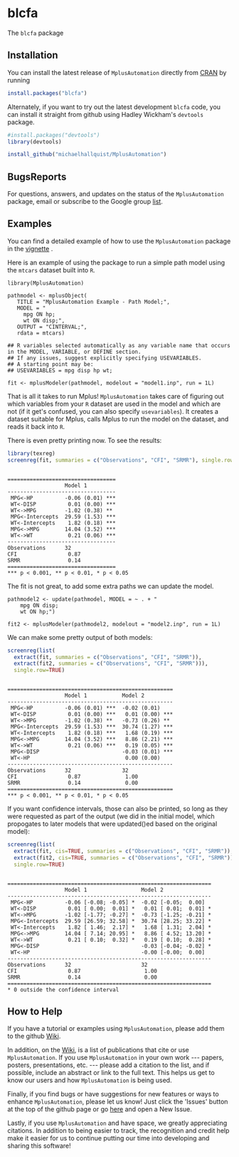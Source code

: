 blcfa
===============

The `blcfa` package 

Installation
------------

You can install the latest release of `MplusAutomation` directly from
[CRAN](https://CRAN.R-project.org/package=MplusAutomation) by running

```R
install.packages("blcfa")
```

Alternately, if you want to try out the latest development
`blcfa` code, you can install it straight from github using
Hadley Wickham's `devtools` package. 

```R
#install.packages("devtools")
library(devtools)

install_github("michaelhallquist/MplusAutomation")
```

BugsReports
---------

For questions, answers, and updates on the status of the
`MplusAutomation` package, email or subscribe to the Google group
[list](https://groups.google.com/forum/#!forum/mplusautomation).

Examples
--------

You can find a detailed example of how to use the `MplusAutomation`
package in the
[vignette](https://github.com/michaelhallquist/MplusAutomation/blob/master/inst/doc/Vignette.pdf)
.

Here is an example of using the package to run a simple path model using
the `mtcars` dataset built into `R`.

    library(MplusAutomation)
    
    pathmodel <- mplusObject(
       TITLE = "MplusAutomation Example - Path Model;",
       MODEL = "
         mpg ON hp;
         wt ON disp;",
       OUTPUT = "CINTERVAL;",
       rdata = mtcars)
    
    ## R variables selected automatically as any variable name that occurs in the MODEL, VARIABLE, or DEFINE section.
    ## If any issues, suggest explicitly specifying USEVARIABLES.
    ## A starting point may be:
    ## USEVARIABLES = mpg disp hp wt;
    
    fit <- mplusModeler(pathmodel, modelout = "model1.inp", run = 1L)


That is all it takes to run Mplus! `MplusAutomation` takes care of
figuring out which variables from your `R` dataset are used in the model
and which are not (if it get's confused, you can also specify
`usevariables`). It creates a dataset suitable for Mplus, calls Mplus to
run the model on the dataset, and reads it back into `R`.

There is even pretty printing now. To see the results:

```r
library(texreg)
screenreg(fit, summaries = c("Observations", "CFI", "SRMR"), single.row=TRUE)
```

<pre><code>
==================================
                  Model 1
----------------------------------
 MPG&lt;-HP          -0.06 (0.01) ***
 WT&lt;-DISP          0.01 (0.00) ***
 WT&lt;-&gt;MPG         -1.02 (0.38) **
 MPG&lt;-Intercepts  29.59 (1.53) ***
 WT&lt;-Intercepts    1.82 (0.18) ***
 MPG&lt;-&gt;MPG        14.04 (3.52) ***
 WT&lt;-&gt;WT           0.21 (0.06) ***
----------------------------------
Observations      32
CFI                0.87
SRMR               0.14
==================================
*** p &lt; 0.001, ** p &lt; 0.01, * p &lt; 0.05
</code></pre>

The fit is not great, to add some extra paths we can update the model.

    pathmodel2 <- update(pathmodel, MODEL = ~ . + "
        mpg ON disp;
        wt ON hp;")
    
    fit2 <- mplusModeler(pathmodel2, modelout = "model2.inp", run = 1L)


We can make some pretty output of both models:

```r
screenreg(list(
  extract(fit, summaries = c("Observations", "CFI", "SRMR")),
  extract(fit2, summaries = c("Observations", "CFI", "SRMR"))),
  single.row=TRUE)
```

<pre><code>
====================================================
                  Model 1           Model 2
----------------------------------------------------
 MPG&lt;-HP          -0.06 (0.01) ***  -0.02 (0.01)
 WT&lt;-DISP          0.01 (0.00) ***   0.01 (0.00) ***
 WT&lt;-&gt;MPG         -1.02 (0.38) **   -0.73 (0.26) **
 MPG&lt;-Intercepts  29.59 (1.53) ***  30.74 (1.27) ***
 WT&lt;-Intercepts    1.82 (0.18) ***   1.68 (0.19) ***
 MPG&lt;-&gt;MPG        14.04 (3.52) ***   8.86 (2.21) ***
 WT&lt;-&gt;WT           0.21 (0.06) ***   0.19 (0.05) ***
 MPG&lt;-DISP                          -0.03 (0.01) ***
 WT&lt;-HP                              0.00 (0.00)
----------------------------------------------------
Observations      32                32
CFI                0.87              1.00
SRMR               0.14              0.00
====================================================
*** p &lt; 0.001, ** p &lt; 0.01, * p &lt; 0.05
</code></pre>


If you want confidence intervals, those can also be printed, 
so long as they were requested as part of the output
(we did in the initial model, which propogates to later models
that were updated()ed based on the original model):

```r
screenreg(list(
  extract(fit, cis=TRUE, summaries = c("Observations", "CFI", "SRMR")),
  extract(fit2, cis=TRUE, summaries = c("Observations", "CFI", "SRMR"))),
  single.row=TRUE)
```

<pre><code>
================================================================
                  Model 1                 Model 2               
----------------------------------------------------------------
 MPG<-HP          -0.06 [-0.08; -0.05] *  -0.02 [-0.05;  0.00]  
 WT<-DISP          0.01 [ 0.00;  0.01] *   0.01 [ 0.01;  0.01] *
 WT<->MPG         -1.02 [-1.77; -0.27] *  -0.73 [-1.25; -0.21] *
 MPG<-Intercepts  29.59 [26.59; 32.58] *  30.74 [28.25; 33.22] *
 WT<-Intercepts    1.82 [ 1.46;  2.17] *   1.68 [ 1.31;  2.04] *
 MPG<->MPG        14.04 [ 7.14; 20.95] *   8.86 [ 4.52; 13.20] *
 WT<->WT           0.21 [ 0.10;  0.32] *   0.19 [ 0.10;  0.28] *
 MPG<-DISP                                -0.03 [-0.04; -0.02] *
 WT<-HP                                   -0.00 [-0.00;  0.00]  
----------------------------------------------------------------
Observations      32                      32                    
CFI                0.87                    1.00                 
SRMR               0.14                    0.00                 
================================================================
* 0 outside the confidence interval
</code></pre>


How to Help
-----------

If you have a tutorial or examples using `MplusAutomation`, please add
them to the github
[Wiki](https://github.com/michaelhallquist/MplusAutomation/wiki).

In addition, on the
[Wiki](https://github.com/michaelhallquist/MplusAutomation/wiki), is a
list of publications that cite or use `MplusAutomation`. If you use
`MplusAutomation` in your own work --- papers, posters, presentations,
etc. --- please add a citation to the list, and if possible, include an
abstract or link to the full text. This helps us get to know our users
and how `MplusAutomation` is being used.

Finally, if you find bugs or have suggestions for new features or ways
to enhance `MplusAutomation`, please let us know! Just click the
'Issues' button at the top of the github page or go
[here](https://github.com/michaelhallquist/MplusAutomation/issues?state=open)
and open a New Issue.

Lastly, if you use `MplusAutomation` and have space, we greatly
appreciating citations. In addition to being easier to track, the
recognition and credit help make it easier for us to continue putting
our time into developing and sharing this software!